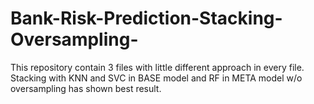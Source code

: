 # Bank-Risk-Prediction-Stacking-Oversampling-
This repository contain 3 files with little different approach in every file. Stacking with KNN and SVC in BASE model and RF in META model w/o oversampling has shown best result.
